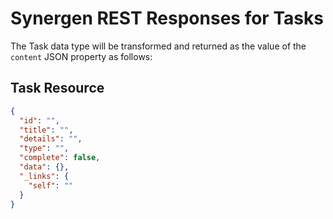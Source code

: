 # Synergen REST Responses for Tasks

The Task data type will be transformed and returned as the value of the `content` JSON property as follows:

## Task Resource

```json
{
  "id": "",
  "title": "",
  "details": "",
  "type": "",
  "complete": false,
  "data": {},
  "_links": {
    "self": ""
  }
}
```
